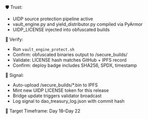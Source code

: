🛡️ Trust:
- UIDP source protection pipeline active
- vault_engine.py and yield_distributor.py compiled via PyArmor
- UIDP_LICENSE injected into obfuscated builds

🔎 Verify:
- Run `vault_engine_protect.sh`
- Confirm: obfuscated binaries output to /secure_builds/
- Validate: LICENSE hash matches GitHub + IPFS record
- Confirm: deploy badge includes SHA256, SPDX, timestamp

🧠 Signal:
- Auto-upload /secure_builds/*.bin to IPFS
- Mint new UIDP LICENSE token for this release
- Bridge update triggers validator broadcast
- Log signal to dao_treasury_log.json with commit hash

🎯 Target Timeframe: Day 18–Day 22
